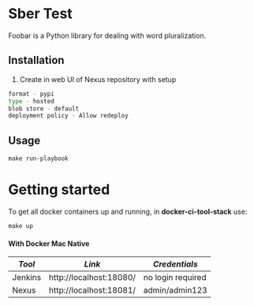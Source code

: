 # Sber Test

Foobar is a Python library for dealing with word pluralization.

## Installation



1. Create in web UI of Nexus repository with setup
```bash
format - pypi
type - hosted
blob store - default
deployment policy - Allow redeploy
```

## Usage

```shell
make run-playbook
```

# Getting started

To get all docker containers up and running, in __docker-ci-tool-stack__ use:

```
make up
```

#### With Docker Mac Native

| *Tool* | *Link* | *Credentials* |
| ------------- | ------------- | ------------- |
| Jenkins | http://localhost:18080/ | no login required |
| Nexus | http://localhost:18081/ | admin/admin123 |